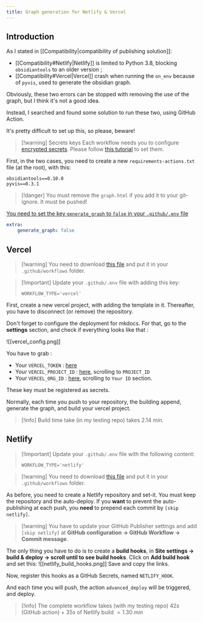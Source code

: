 ```yaml
---
title: Graph generation for Netlify & Vercel
---
```


## Introduction

As I stated in [[Compatibility|compatibility of publishing solution]]:
- [[Compatibility#Netlify|Netlify]] is limited to Python 3.8, blocking `obsidiantools` to an older version ;
- [[Compatibility#Vercel|Vercel]] crash when running the `on_env` because of `pyvis`, used to generate the obsidian graph.

Obviously, these two errors can be stopped with removing the use of the graph, but I think it's not a good idea.

Instead, I searched and found some solution to run these two, using GitHub Action.

It's pretty difficult to set up this, so please, beware!

> [!warning] Secrets keys
> Each workflow needs you to configure [encrypted secrets](https://docs.github.com/en/actions/security-guides/encrypted-secrets). Please follow [this tutorial](https://docs.github.com/en/actions/security-guides/encrypted-secrets#creating-encrypted-secrets-for-a-repository) to set them.

First, in the two cases, you need to create a new `requirements-actions.txt` file (at the root), with this:

```
obsidiantools==0.10.0
pyvis==0.3.1
```

> [!danger] You must remove the `graph.html` if you add it to your git-ignore. It must be pushed!

[You need to set the key `generate_graph` to `false` in your `.github/.env` file](https://github.com/ObsidianPublisher/template-netlify-vercel/blob/main/mkdocs.yml#L127)
```yaml
extra:
    generate_graph: false
```


## Vercel

> [!warning] You need to download [this file](https://github.com/ObsidianPublisher/actions/blob/main/template/vercel/deploy.yml) and put it in your `.github/workflows` folder.

> [!important] Update your `.github/.env` file with adding this key:
>
> ```
> WORKFLOW_TYPE='vercel'
> ```

First, create a new vercel project, with adding the template in it. Thereafter, you have to disconnect (or remove) the repository.

Don't forget to configure the deployment for mkdocs. For that, go to the **settings** section, and check if everything looks like that :

![[vercel_config.png]]

You have to grab :
- Your `VERCEL_TOKEN` : [here](https://vercel.com/account/tokens)
- Your `VERCEL_PROJECT_ID` : [here](https://vercel.com/lisandra-dev/test-vercel/settings/general), scrolling to `PROJECT_ID`
- Your `VERCEL_ORG_ID` : [here](https://vercel.com/account), scrolling to `Your ID` section.

These key must be registered as secrets.

Normally, each time you push to your repository, the building append, generate the graph, and build your vercel project.

> [!info] Build time take (in my testing repo) takes $2.14~min$.

## Netlify

> [!important] Update your `.github/.env` file with the following content:
>
> ```
> WORKFLOW_TYPE='netlify'
> ```

> [!warning] You need to download [this file](https://github.com/ObsidianPublisher/actions/blob/main/template/netlify/deploy.yml) and put it in your `.github/workflows` folder.

As before, you need to create a Netlify repository and set-it. You must keep the repository and the auto-deploy.
If you **want** to prevent the auto-publishing at each push, you **need** to prepend each commit by `[skip netlify]`.

> [!warning] You have to update your GitHub Publisher settings and add `[skip netlify]` at **GitHub configuration → GitHub Workflow → Commit message**.

The only thing you have to do is to create a **build hooks**, in **Site settings → build & deploy → scroll until to see build hooks**.
Click on **Add build hook** and set this:
![[netlify_build_hooks.png]]
Save and copy the links.

Now, register this hooks as a GitHub Secrets, named `NETLIFY_HOOK`.

And each time you will push, the action `advanced_deploy` will be triggered, and deploy.

> [!info] The complete workflow takes (with my testing repo) $42s$ (GitHub action) + $35s$ of Netlify build $= 1.30~min$
